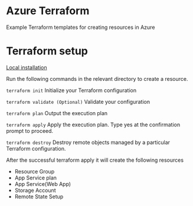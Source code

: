 # Azure Terraform
Example Terraform templates for creating resources in Azure

# Terraform setup
[Local installation](https://learn.hashicorp.com/tutorials/terraform/install-cli)

Run the following commands in the relevant directory to create a resource.

`terraform init`
Initialize your Terraform configuration

`terraform validate (Optional)`
Validate your configuration

`terraform plan`
Output the execution plan

`terraform apply`
Apply the execution plan. Type yes at the confirmation prompt to proceed.

`terraform destroy`
Destroy remote objects managed by a particular Terraform configuration.

After the successful terraform apply it will create the following resources

- Resource Group
- App Service plan
- App Service(Web App)
- Storage Account
- Remote State Setup

